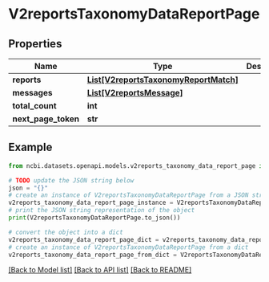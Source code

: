 # V2reportsTaxonomyDataReportPage


## Properties

Name | Type | Description | Notes
------------ | ------------- | ------------- | -------------
**reports** | [**List[V2reportsTaxonomyReportMatch]**](V2reportsTaxonomyReportMatch.md) |  | [optional] 
**messages** | [**List[V2reportsMessage]**](V2reportsMessage.md) |  | [optional] 
**total_count** | **int** |  | [optional] 
**next_page_token** | **str** |  | [optional] 

## Example

```python
from ncbi.datasets.openapi.models.v2reports_taxonomy_data_report_page import V2reportsTaxonomyDataReportPage

# TODO update the JSON string below
json = "{}"
# create an instance of V2reportsTaxonomyDataReportPage from a JSON string
v2reports_taxonomy_data_report_page_instance = V2reportsTaxonomyDataReportPage.from_json(json)
# print the JSON string representation of the object
print(V2reportsTaxonomyDataReportPage.to_json())

# convert the object into a dict
v2reports_taxonomy_data_report_page_dict = v2reports_taxonomy_data_report_page_instance.to_dict()
# create an instance of V2reportsTaxonomyDataReportPage from a dict
v2reports_taxonomy_data_report_page_from_dict = V2reportsTaxonomyDataReportPage.from_dict(v2reports_taxonomy_data_report_page_dict)
```
[[Back to Model list]](../README.md#documentation-for-models) [[Back to API list]](../README.md#documentation-for-api-endpoints) [[Back to README]](../README.md)


